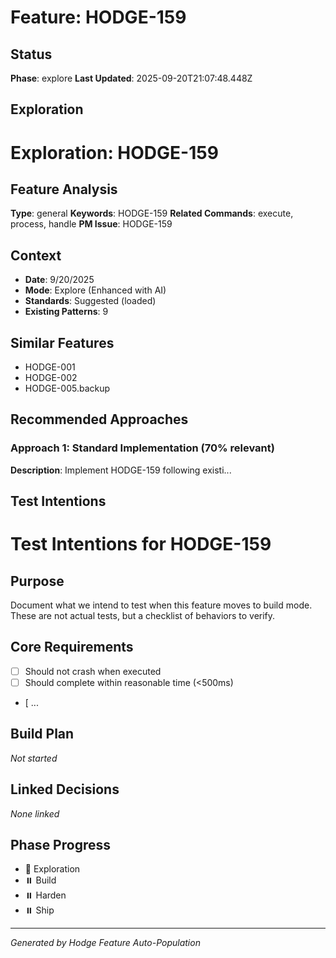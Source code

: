 # Feature: HODGE-159

## Status
**Phase**: explore
**Last Updated**: 2025-09-20T21:07:48.448Z

## Exploration
# Exploration: HODGE-159

## Feature Analysis
**Type**: general
**Keywords**: HODGE-159
**Related Commands**: execute, process, handle
**PM Issue**: HODGE-159

## Context
- **Date**: 9/20/2025
- **Mode**: Explore (Enhanced with AI)
- **Standards**: Suggested (loaded)
- **Existing Patterns**: 9


## Similar Features
- HODGE-001
- HODGE-002
- HODGE-005.backup




## Recommended Approaches


### Approach 1: Standard Implementation (70% relevant)
**Description**: Implement HODGE-159 following existi...

## Test Intentions
# Test Intentions for HODGE-159

## Purpose
Document what we intend to test when this feature moves to build mode.
These are not actual tests, but a checklist of behaviors to verify.

## Core Requirements
- [ ] Should not crash when executed
- [ ] Should complete within reasonable time (<500ms)
- [ ...

## Build Plan
_Not started_

## Linked Decisions
_None linked_




## Phase Progress
- 🔄 Exploration
- ⏸️ Build
- ⏸️ Harden
- ⏸️ Ship

---
_Generated by Hodge Feature Auto-Population_
